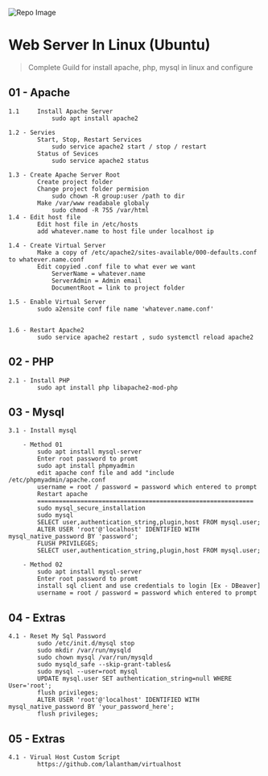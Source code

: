 ![Repo Image](https://github.com/lalantham/web-server-linux/blob/master/img.png)
# Web Server In Linux (Ubuntu)

>Complete Guild for install apache, php, mysql in linux and configure 

## 01 - Apache

	1.1 	Install Apache Server
				sudo apt install apache2

	1.2 - Servies
			Start, Stop, Restart Services
				sudo service apache2 start / stop / restart
			Status of Sevices
				sudo service apache2 status

	1.3 - Create Apache Server Root
			Create project folder
			Change project folder permision
				sudo chown -R group:user /path to dir
			Make /var/www readabale globaly
				sudo chmod -R 755 /var/html
	1.4 - Edit host file
			Edit host file in /etc/hosts
			add whatever.name to host file under localhost ip

	1.4 - Create Virtual Server
			Make a copy of /etc/apache2/sites-available/000-defaults.conf to whatever.name.conf
			Edit copyied .conf file to what ever we want
				ServerName = whatever.name
				ServerAdmin = Admin email
				DocumentRoot = link to project folder

	1.5 - Enable Virtual Server
			sudo a2ensite conf file name 'whatever.name.conf'


	1.6 - Restart Apache2
			sudo service apache2 restart , sudo systemctl reload apache2


## 02 - PHP

	2.1 - Install PHP
			sudo apt install php libapache2-mod-php

## 03 - Mysql

	3.1 - Install mysql

		- Method 01
			sudo apt install mysql-server
			Enter root password to promt
			sudo apt install phpmyadmin
			edit apache conf file and add "include /etc/phpmyadmin/apache.conf
			username = root / password = password which entered to prompt
			Restart apache
			============================================================
			sudo mysql_secure_installation
			sudo mysql
			SELECT user,authentication_string,plugin,host FROM mysql.user;
			ALTER USER 'root'@'localhost' IDENTIFIED WITH mysql_native_password BY 'password';
			FLUSH PRIVILEGES;
			SELECT user,authentication_string,plugin,host FROM mysql.user;
			
		- Method 02
			sudo apt install mysql-server
			Enter root password to promt
			install sql client and use credentials to login [Ex - DBeaver]
			username = root / password = password which entered to prompt
## 04 - Extras

	4.1 - Reset My Sql Password
			sudo /etc/init.d/mysql stop	
			sudo mkdir /var/run/mysqld
			sudo chown mysql /var/run/mysqld
			sudo mysqld_safe --skip-grant-tables&
			sudo mysql --user=root mysql
			UPDATE mysql.user SET authentication_string=null WHERE User='root';
			flush privileges;
			ALTER USER 'root'@'localhost' IDENTIFIED WITH mysql_native_password BY 'your_password_here';
			flush privileges;
## 05 - Extras

	4.1 - Virual Host Custom Script
			https://github.com/lalantham/virtualhost
